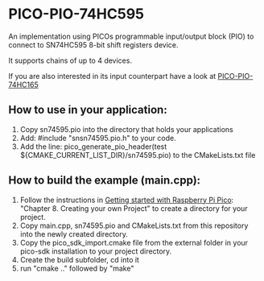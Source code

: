 # PICO-PIO-74HC595

An implementation using PICOs programmable input/output block (PIO) to connect to 
SN74HC595 8-bit shift registers device.

It supports chains of up to 4 devices.

If you are also interested in its input counterpart have a look at [PICO-PIO-74HC165](https://github.com/Gerhard-Vienna/PICO-PIO-74HC165)

## How to use in your application:
1. Copy sn74595.pio into the directory that holds your applications 
2. Add:
	#include "snsn74595.pio.h"
to your code.
3. Add the line:
	pico_generate_pio_header(test ${CMAKE_CURRENT_LIST_DIR}/sn74595.pio)
to the CMakeLists.txt file

## How to build the example (main.cpp):

1. Follow the instructions in [Getting started with Raspberry Pi Pico](https://datasheets.raspberrypi.com/pico/getting-started-with-pico.pdf): 
"Chapter 8. Creating your own Project" to create a directory for your project.
2. Copy main.cpp, sn74595.pio and CMakeLists.txt from this repository into the newly created directory.
3. Copy the pico_sdk_import.cmake file from the external folder in your pico-sdk installation to your project directory.
4. Create the build subfolder, cd into it 
5. run "cmake .." followed by "make"


